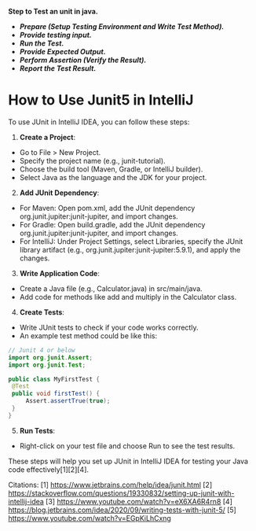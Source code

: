 
**Step to Test an unit in java.**
- ***Prepare (Setup Testing Environment and Write Test Method).***
- ***Provide testing input.***
- ***Run the Test.***
- ***Provide Expected Output.***
- ***Perform Assertion (Verify the Result).***
- ***Report the Test Result.***

# How to Use Junit5 in IntelliJ

To use JUnit in IntelliJ IDEA, you can follow these steps:

1. **Create a Project**:
- Go to File > New Project.
- Specify the project name (e.g., junit-tutorial).
- Choose the build tool (Maven, Gradle, or IntelliJ builder).
- Select Java as the language and the JDK for your project.

2. **Add JUnit Dependency**:
- For Maven: Open pom.xml, add the JUnit dependency org.junit.jupiter:junit-jupiter, and import changes.
- For Gradle: Open build.gradle, add the JUnit dependency org.junit.jupiter:junit-jupiter, and import changes.
- For IntelliJ: Under Project Settings, select Libraries, specify the JUnit library artifact (e.g., org.junit.jupiter:junit-jupiter:5.9.1), and apply the changes.

3. **Write Application Code**:
- Create a Java file (e.g., Calculator.java) in src/main/java.
- Add code for methods like add and multiply in the Calculator class.

4. **Create Tests**:
- Write JUnit tests to check if your code works correctly.
- An example test method could be like this:
```java
// Junit 4 or below
import org.junit.Assert;
import org.junit.Test;

public class MyFirstTest {
 @Test
 public void firstTest() {
	 Assert.assertTrue(true);
 }
}
```


5. **Run Tests**:
- Right-click on your test file and choose Run to see the test results.

These steps will help you set up JUnit in IntelliJ IDEA for testing your Java code effectively[1][2][4].

Citations:
[1] https://www.jetbrains.com/help/idea/junit.html
[2] https://stackoverflow.com/questions/19330832/setting-up-junit-with-intellij-idea
[3] https://www.youtube.com/watch?v=eX6XA6R4rn8
[4] https://blog.jetbrains.com/idea/2020/09/writing-tests-with-junit-5/
[5] https://www.youtube.com/watch?v=EGpKiLhCxng



